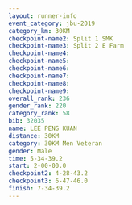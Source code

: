 ```yaml
---
layout: runner-info 
event_category: jbu-2019 
category_km: 30KM 
checkpoint-name2: Split 1 SMK 
checkpoint-name3: Split 2 E Farm 
checkpoint-name4: 
checkpoint-name5: 
checkpoint-name6: 
checkpoint-name7: 
checkpoint-name8: 
checkpoint-name9: 
overall_rank: 236
gender_rank: 220
category_rank: 58
bib: 32035
name: LEE PENG KUAN
distance: 30KM
category: 30KM Men Veteran
gender: Male
time: 5-34-39.2
start: 2-00-00.0
checkpoint2: 4-28-43.2
checkpoint3: 6-47-46.0
finish: 7-34-39.2
---
```

